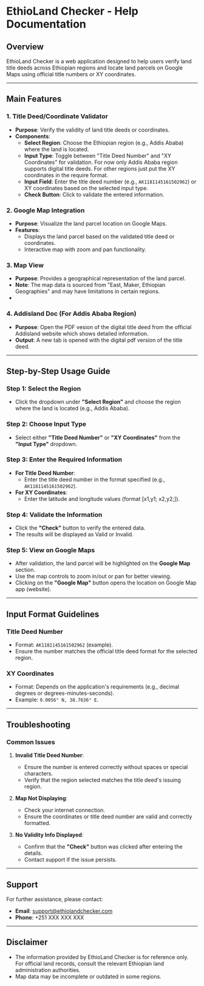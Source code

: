 # EthioLand Checker - Help Documentation

## Overview
EthioLand Checker is a web application designed to help users verify land title deeds across Ethiopian regions and locate land parcels on Google Maps using official title numbers or XY coordinates.

---

## Main Features

### 1. Title Deed/Coordinate Validator
- **Purpose**: Verify the validity of land title deeds or coordinates.
- **Components**:
  - **Select Region**: Choose the Ethiopian region (e.g., Addis Ababa) where the land is located.
  - **Input Type**: Toggle between "Title Deed Number" and "XY Coordinates" for validation. For now only Addis Ababa region supports digital title deeds. For other regions just put the XY coordinates in the require format. 
  - **Input Field**: Enter the title deed number (e.g., `AK1181145161502962`) or XY coordinates based on the selected input type.
  - **Check Button**: Click to validate the entered information.

### 2. Google Map Integration
- **Purpose**: Visualize the land parcel location on Google Maps.
- **Features**:
  - Displays the land parcel based on the validated title deed or coordinates.
  - Interactive map with zoom and pan functionality.
    
### 3. Map View
- **Purpose**: Provides a geographical representation of the land parcel.
- **Note**: The map data is sourced from "East, Maker, Ethiopian Geographies" and may have limitations in certain regions.
- 
### 4. Addisland Doc (For Addis Ababa Region)
- **Purpose**: Open the PDF vesion of the digital title deed from the official Addisland website which shows detailed information.
- **Output**: A new tab is opened with the digital pdf version of the title deed.



---

## Step-by-Step Usage Guide

### Step 1: Select the Region
- Click the dropdown under **"Select Region"** and choose the region where the land is located (e.g., Addis Ababa).

### Step 2: Choose Input Type
- Select either **"Title Deed Number"** or **"XY Coordinates"** from the **"Input Type"** dropdown.

### Step 3: Enter the Required Information
- **For Title Deed Number**:
  - Enter the title deed number in the format specified (e.g., `AK1181145161502962`).
- **For XY Coordinates**:
  - Enter the latitude and longitude values (format [x1,y1; x2,y2;]).

### Step 4: Validate the Information
- Click the **"Check"** button to verify the entered data.
- The results will be displayed as Valid or Invalid.

### Step 5: View on Google Maps
- After validation, the land parcel will be highlighted on the **Google Map** section.
- Use the map controls to zoom in/out or pan for better viewing.
- Clicking on the **"Google Map"** button opens the location on Google Map app (website).

---

## Input Format Guidelines

### Title Deed Number
- Format: `AK1181145161502962` (example).
- Ensure the number matches the official title deed format for the selected region.

### XY Coordinates
- Format: Depends on the application's requirements (e.g., decimal degrees or degrees-minutes-seconds).
- Example: `9.0056° N, 38.7636° E`.

---

## Troubleshooting

### Common Issues
1. **Invalid Title Deed Number**:
   - Ensure the number is entered correctly without spaces or special characters.
   - Verify that the region selected matches the title deed's issuing region.

2. **Map Not Displaying**:
   - Check your internet connection.
   - Ensure the coordinates or title deed number are valid and correctly formatted.

3. **No Validity Info Displayed**:
   - Confirm that the **"Check"** button was clicked after entering the details.
   - Contact support if the issue persists.

---

## Support
For further assistance, please contact:
- **Email**: support@ethiolandchecker.com
- **Phone**: +251 XXX XXX XXX

---

## Disclaimer
- The information provided by EthioLand Checker is for reference only. For official land records, consult the relevant Ethiopian land administration authorities.
- Map data may be incomplete or outdated in some regions.

